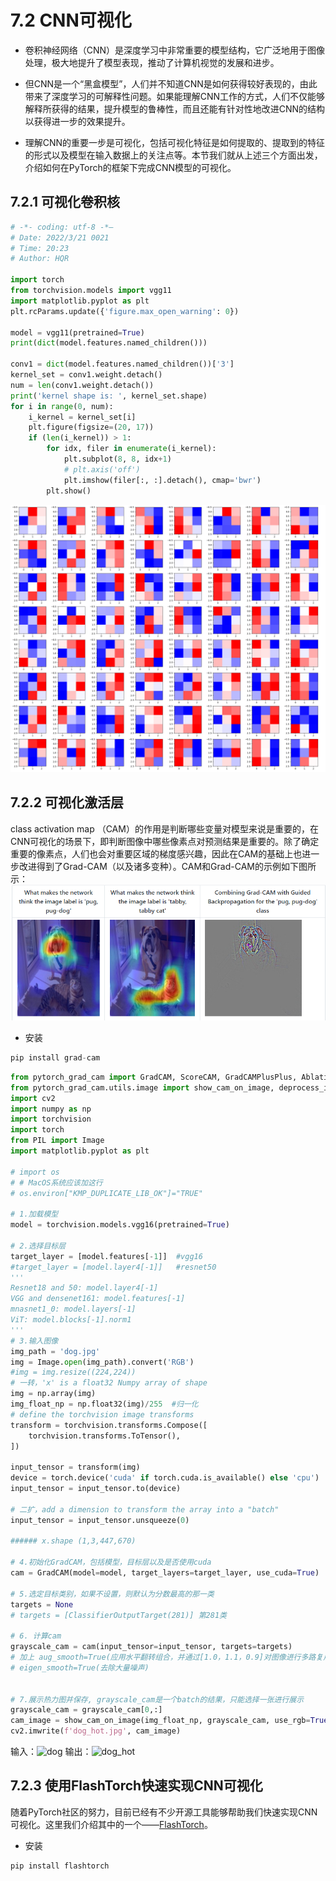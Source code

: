 # 7.2 CNN可视化

- 卷积神经网络（CNN）是深度学习中非常重要的模型结构，它广泛地用于图像处理，极大地提升了模型表现，推动了计算机视觉的发展和进步。
- 但CNN是一个“黑盒模型”，人们并不知道CNN是如何获得较好表现的，由此带来了深度学习的可解释性问题。如果能理解CNN工作的方式，人们不仅能够解释所获得的结果，提升模型的鲁棒性，而且还能有针对性地改进CNN的结构以获得进一步的效果提升。

- 理解CNN的重要一步是可视化，包括可视化特征是如何提取的、提取到的特征的形式以及模型在输入数据上的关注点等。本节我们就从上述三个方面出发，介绍如何在PyTorch的框架下完成CNN模型的可视化。

## 7.2.1 可视化卷积核

```python
# -*- coding: utf-8 -*—
# Date: 2022/3/21 0021
# Time: 20:23
# Author: HQR

import torch
from torchvision.models import vgg11
import matplotlib.pyplot as plt
plt.rcParams.update({'figure.max_open_warning': 0})

model = vgg11(pretrained=True)
print(dict(model.features.named_children()))

conv1 = dict(model.features.named_children())['3']
kernel_set = conv1.weight.detach()
num = len(conv1.weight.detach())
print('kernel shape is: ', kernel_set.shape)
for i in range(0, num):
    i_kernel = kernel_set[i]
    plt.figure(figsize=(20, 17))
    if (len(i_kernel)) > 1:
        for idx, filer in enumerate(i_kernel):
            plt.subplot(8, 8, idx+1)
            # plt.axis('off')
            plt.imshow(filer[:, :].detach(), cmap='bwr')
        plt.show()
```

![7.2_result](./figure/7.2_result.png)

## 7.2.2 可视化激活层
class activation map （CAM）的作用是判断哪些变量对模型来说是重要的，在CNN可视化的场景下，即判断图像中哪些像素点对预测结果是重要的。除了确定重要的像素点，人们也会对重要区域的梯度感兴趣，因此在CAM的基础上也进一步改进得到了Grad-CAM（以及诸多变种）。CAM和Grad-CAM的示例如下图所示：
![cam](./figure/cam.png)
- 安装

```python
pip install grad-cam
```
```python
from pytorch_grad_cam import GradCAM, ScoreCAM, GradCAMPlusPlus, AblationCAM, XGradCAM, EigenCAM
from pytorch_grad_cam.utils.image import show_cam_on_image, deprocess_image, preprocess_image
import cv2
import numpy as np
import torchvision
import torch
from PIL import Image
import matplotlib.pyplot as plt

# import os
# # MacOS系统应该加这行
# os.environ["KMP_DUPLICATE_LIB_OK"]="TRUE"

# 1.加载模型
model = torchvision.models.vgg16(pretrained=True)

# 2.选择目标层
target_layer = [model.features[-1]]  #vgg16
#target_layer = [model.layer4[-1]]   #resnet50
'''
Resnet18 and 50: model.layer4[-1]
VGG and densenet161: model.features[-1]
mnasnet1_0: model.layers[-1]
ViT: model.blocks[-1].norm1
'''
# 3.输入图像
img_path = 'dog.jpg'
img = Image.open(img_path).convert('RGB')
#img = img.resize((224,224))
# 一转，'x' is a float32 Numpy array of shape
img = np.array(img)
img_float_np = np.float32(img)/255  #归一化
# define the torchvision image transforms
transform = torchvision.transforms.Compose([
    torchvision.transforms.ToTensor(),
])

input_tensor = transform(img)
device = torch.device('cuda' if torch.cuda.is_available() else 'cpu')
input_tensor = input_tensor.to(device)

# 二扩，add a dimension to transform the array into a "batch"
input_tensor = input_tensor.unsqueeze(0)

###### x.shape (1,3,447,670)

# 4.初始化GradCAM，包括模型，目标层以及是否使用cuda
cam = GradCAM(model=model, target_layers=target_layer, use_cuda=True)

# 5.选定目标类别，如果不设置，则默认为分数最高的那一类
targets = None
# targets = [ClassifierOutputTarget(281)] 第281类

# 6. 计算cam
grayscale_cam = cam(input_tensor=input_tensor, targets=targets)
# 加上 aug_smooth=True(应用水平翻转组合，并通过[1.0，1.1，0.9]对图像进行多路复用，使CAM围绕对象居中)
# eigen_smooth=True(去除大量噪声)


# 7.展示热力图并保存, grayscale_cam是一个batch的结果，只能选择一张进行展示
grayscale_cam = grayscale_cam[0,:]
cam_image = show_cam_on_image(img_float_np, grayscale_cam, use_rgb=True)
cv2.imwrite(f'dog_hot.jpg', cam_image)
```
输入：![dog](./figure/dog.png)
输出：![dog_hot](./figure/dog_hot.png)

## 7.2.3 使用FlashTorch快速实现CNN可视化
随着PyTorch社区的努力，目前已经有不少开源工具能够帮助我们快速实现CNN可视化。这里我们介绍其中的一个——[FlashTorch](https://github.com/MisaOgura/flashtorch)。
- 安装

```python
pip install flashtorch
```
